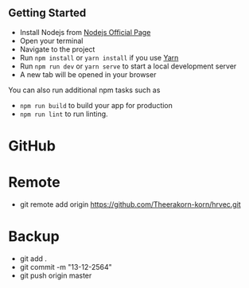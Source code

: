 ## Getting Started
- Install Nodejs from [Nodejs Official Page](https://nodejs.org/en/)
- Open your terminal
- Navigate to the project
- Run `npm install` or `yarn install` if you use [Yarn](https://yarnpkg.com/en/)
- Run `npm run dev` or `yarn serve` to start a local development server
- A new tab will be opened in your browser

You can also run additional npm tasks such as
- `npm run build` to build your app for production
- `npm run lint` to run linting.

# GitHub
# Remote
- git remote add origin https://github.com/Theerakorn-korn/hrvec.git  

# Backup
- git add .
- git commit -m "13-12-2564"
- git push origin master    